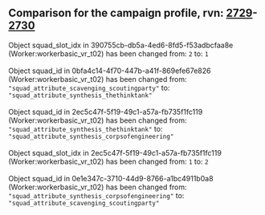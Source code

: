 ## Comparison for the campaign profile, rvn: [2729](https://github.com/PRO100KatYT/FortniteProfileRevisions/tree/main/profiles/campaign/2729%20campaign.json)-[2730](https://github.com/PRO100KatYT/FortniteProfileRevisions/tree/main/profiles/campaign/2730%20campaign.json)

Object squad_slot_idx in 390755cb-db5a-4ed6-8fd5-f53adbcfaa8e (Worker:workerbasic_vr_t02) has been changed from: `2` to: `1`
<br><br>
Object squad_id in 0bfa4c14-4f70-447b-a41f-869efe67e826 (Worker:workerbasic_vr_t02) has been changed from: `"squad_attribute_scavenging_scoutingparty"` to: `"squad_attribute_synthesis_thethinktank"`
<br><br>
Object squad_id in 2ec5c47f-5f19-49c1-a57a-fb735f1fc119 (Worker:workerbasic_vr_t02) has been changed from: `"squad_attribute_synthesis_thethinktank"` to: `"squad_attribute_synthesis_corpsofengineering"`
<br><br>
Object squad_slot_idx in 2ec5c47f-5f19-49c1-a57a-fb735f1fc119 (Worker:workerbasic_vr_t02) has been changed from: `1` to: `2`
<br><br>
Object squad_id in 0e1e347c-3710-44d9-8766-a1bc4911b0a8 (Worker:workerbasic_vr_t02) has been changed from: `"squad_attribute_synthesis_corpsofengineering"` to: `"squad_attribute_scavenging_scoutingparty"`
<br><br>
